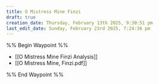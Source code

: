 ```yaml
---
title: O Mistress Mine Finzi
draft: true
creation_date: Thursday, February 13th 2025, 9:30:51 pm
last_edit_date: Sunday, February 23rd 2025, 7:24:36 pm
---
```


%% Begin Waypoint %%

- [[O Mistress Mine Finzi Analysis]]
- [[O Mistress Mine, Finzi.pdf]]

%% End Waypoint %%
